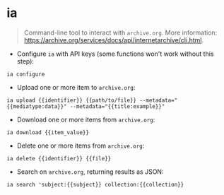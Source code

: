 # ia

> Command-line tool to interact with `archive.org`.
> More information: <https://archive.org/services/docs/api/internetarchive/cli.html>.

- Configure `ia` with API keys (some functions won't work without this step):

`ia configure`

- Upload one or more item to `archive.org`:

`ia upload {{identifier}} {{path/to/file}} --metadata="{{mediatype:data}}" --metadata="{{title:example}}"`

- Download one or more items from `archive.org`:

`ia download {{item_value}}`

- Delete one or more items from `archive.org`:

`ia delete {{identifier}} {{file}}`

- Search on `archive.org`, returning results as JSON:

`ia search 'subject:{{subject}} collection:{{collection}}`

